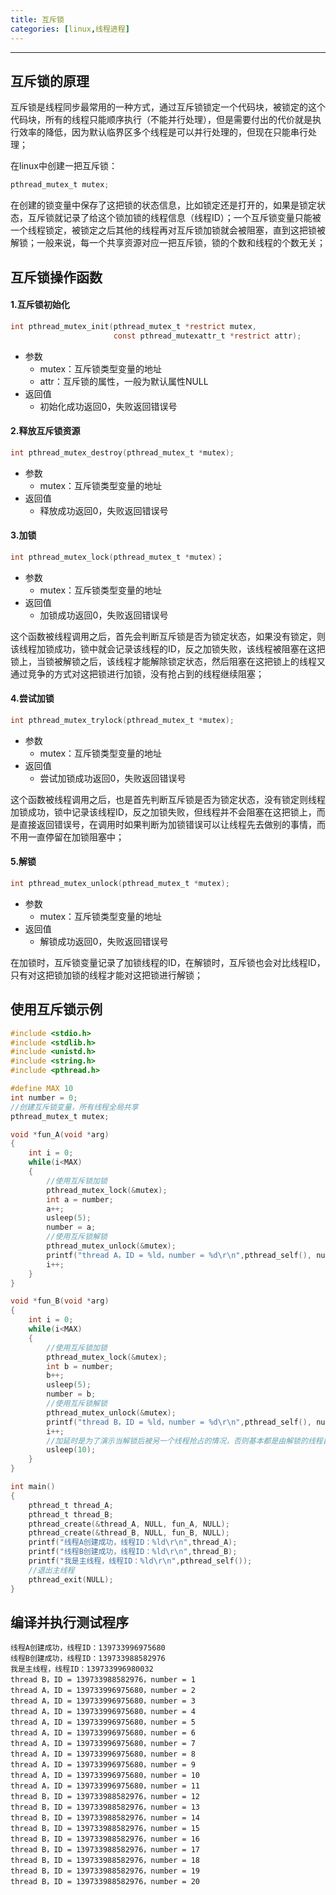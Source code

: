 ```yaml
---
title: 互斥锁
categories: [linux,线程进程]
---
```


----------------

## 互斥锁的原理

互斥锁是线程同步最常用的一种方式，通过互斥锁锁定一个代码块，被锁定的这个代码块，所有的线程只能顺序执行（不能并行处理），但是需要付出的代价就是执行效率的降低，因为默认临界区多个线程是可以并行处理的，但现在只能串行处理；

在linux中创建一把互斥锁：

~~~c
pthread_mutex_t mutex;
~~~

在创建的锁变量中保存了这把锁的状态信息，比如锁定还是打开的，如果是锁定状态，互斥锁就记录了给这个锁加锁的线程信息（线程ID）；一个互斥锁变量只能被一个线程锁定，被锁定之后其他的线程再对互斥锁加锁就会被阻塞，直到这把锁被解锁；一般来说，每一个共享资源对应一把互斥锁，锁的个数和线程的个数无关；

## 互斥锁操作函数

#### 1.互斥锁初始化

~~~c
int pthread_mutex_init(pthread_mutex_t *restrict mutex,
                       const pthread_mutexattr_t *restrict attr);
~~~

- 参数
  - mutex：互斥锁类型变量的地址
  - attr：互斥锁的属性，一般为默认属性NULL
- 返回值
  - 初始化成功返回0，失败返回错误号

#### 2.释放互斥锁资源

~~~c
int pthread_mutex_destroy(pthread_mutex_t *mutex);
~~~

- 参数
  - mutex：互斥锁类型变量的地址
- 返回值
  - 释放成功返回0，失败返回错误号

#### 3.加锁

~~~c
int pthread_mutex_lock(pthread_mutex_t *mutex)；
~~~

- 参数
  - mutex：互斥锁类型变量的地址
- 返回值
  - 加锁成功返回0，失败返回错误号

这个函数被线程调用之后，首先会判断互斥锁是否为锁定状态，如果没有锁定，则该线程加锁成功，锁中就会记录该线程的ID，反之加锁失败，该线程被阻塞在这把锁上，当锁被解锁之后，该线程才能解除锁定状态，然后阻塞在这把锁上的线程又通过竞争的方式对这把锁进行加锁，没有抢占到的线程继续阻塞；

#### 4.尝试加锁

~~~c
int pthread_mutex_trylock(pthread_mutex_t *mutex);
~~~

- 参数
  - mutex：互斥锁类型变量的地址
- 返回值
  - 尝试加锁成功返回0，失败返回错误号

这个函数被线程调用之后，也是首先判断互斥锁是否为锁定状态，没有锁定则线程加锁成功，锁中记录该线程ID，反之加锁失败，但线程并不会阻塞在这把锁上，而是直接返回错误号，在调用时如果判断为加锁错误可以让线程先去做别的事情，而不用一直停留在加锁阻塞中；

#### 5.解锁

~~~c
int pthread_mutex_unlock(pthread_mutex_t *mutex);
~~~

- 参数
  - mutex：互斥锁类型变量的地址
- 返回值
  - 解锁成功返回0，失败返回错误号

在加锁时，互斥锁变量记录了加锁线程的ID，在解锁时，互斥锁也会对比线程ID，只有对这把锁加锁的线程才能对这把锁进行解锁；

## 使用互斥锁示例

~~~c
#include <stdio.h>
#include <stdlib.h>
#include <unistd.h>
#include <string.h>
#include <pthread.h>

#define MAX 10
int number = 0;
//创建互斥锁变量，所有线程全局共享
pthread_mutex_t mutex;

void *fun_A(void *arg)
{
    int i = 0;
    while(i<MAX)
    {
        //使用互斥锁加锁
        pthread_mutex_lock(&mutex);
        int a = number;
        a++;
        usleep(5);
        number = a;
        //使用互斥锁解锁
        pthread_mutex_unlock(&mutex);
        printf("thread A，ID = %ld，number = %d\r\n",pthread_self(), number);
        i++;
    }
}

void *fun_B(void *arg)
{
    int i = 0;
    while(i<MAX)
    {
        //使用互斥锁加锁
        pthread_mutex_lock(&mutex);
        int b = number;
        b++;
        usleep(5);
        number = b;
        //使用互斥锁解锁
        pthread_mutex_unlock(&mutex);
        printf("thread B，ID = %ld，number = %d\r\n",pthread_self(), number);
        i++;
        //加延时是为了演示当解锁后被另一个线程抢占的情况，否则基本都是由解锁的线程自己抢占掉了
        usleep(10);
    }
}

int main()
{
    pthread_t thread_A;
    pthread_t thread_B;
    pthread_create(&thread_A, NULL, fun_A, NULL);
    pthread_create(&thread_B, NULL, fun_B, NULL);
    printf("线程A创建成功，线程ID：%ld\r\n",thread_A);
    printf("线程B创建成功，线程ID：%ld\r\n",thread_B);
    printf("我是主线程，线程ID：%ld\r\n",pthread_self());
    //退出主线程
    pthread_exit(NULL);
}
~~~

## 编译并执行测试程序

~~~shell
线程A创建成功，线程ID：139733996975680
线程B创建成功，线程ID：139733988582976
我是主线程，线程ID：139733996980032
thread B，ID = 139733988582976，number = 1
thread A，ID = 139733996975680，number = 2
thread A，ID = 139733996975680，number = 3
thread A，ID = 139733996975680，number = 4
thread A，ID = 139733996975680，number = 5
thread A，ID = 139733996975680，number = 6
thread A，ID = 139733996975680，number = 7
thread A，ID = 139733996975680，number = 8
thread A，ID = 139733996975680，number = 9
thread A，ID = 139733996975680，number = 10
thread A，ID = 139733996975680，number = 11
thread B，ID = 139733988582976，number = 12
thread B，ID = 139733988582976，number = 13
thread B，ID = 139733988582976，number = 14
thread B，ID = 139733988582976，number = 15
thread B，ID = 139733988582976，number = 16
thread B，ID = 139733988582976，number = 17
thread B，ID = 139733988582976，number = 18
thread B，ID = 139733988582976，number = 19
thread B，ID = 139733988582976，number = 20
~~~

